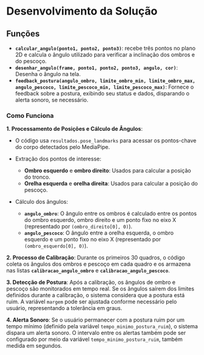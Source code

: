 # Desenvolvimento da Solução

## Funções


-   **`calcular_angulo(ponto1, ponto2, ponto3)`**: recebe três pontos no plano 2D e calcula o ângulo utilizado para verificar a inclinação dos ombros e do pescoço.
-   **`desenhar_angulo(frame, ponto1, ponto2, ponto3, angulo, cor)`**: Desenha o ângulo na tela.
-   **`feedback_postura(angulo_ombro, limite_ombro_min, limite_ombro_max, angulo_pescoco, limite_pescoco_min, limite_pescoco_max)`**: Fornece o feedback sobre a postura, exibindo seu status e dados, disparando o alerta sonoro, se necessário.

  ### Como Funciona

**1.  Processamento de Posições e Cálculo de Ângulos**: 
-   O código usa `resultados.pose_landmarks` para acessar os pontos-chave do corpo detectados pelo MediaPipe.
    
-   Extração dos pontos de interesse:
    
    -   **Ombro esquerdo** e **ombro direito**: Usados para calcular a posição do tronco.
    -   **Orelha esquerda** e **orelha direita**: Usados para calcular a posição do pescoço.
-   Cálculo dos ângulos:
    
    -   **`angulo_ombro`**: O ângulo entre os ombros é calculado entre os pontos do ombro esquerdo, ombro direito e um ponto fixo no eixo X (representado por `(ombro_direito[0], 0)`).
    -   **`angulo_pescoco`**: O ângulo entre a orelha esquerda, o ombro esquerdo e um ponto fixo no eixo X (representado por `(ombro_esquerdo[0], 0)`).

**2.  Processo de Calibração**: Durante os primeiros 30 quadros, o código coleta os ângulos dos ombros e pescoço em cada quadro e os armazena nas listas **`calibracao_angulo_ombro`** e **`calibracao_angulo_pescoco`**.

**3.  Detecção de Postura**: Após a calibração, os ângulos de ombro e pescoço são monitorados em tempo real. Se os ângulos saírem dos limites definidos durante a calibração, o sistema considera que a postura está ruim. A variável `margem` pode ser ajustada conforme necessário pelo usuário, representando a tolerância em graus.

**4.  Alerta Sonoro**: Se o usuário permanecer com a postura ruim por um tempo mínimo (definido pela variável `tempo_minimo_postura_ruim`), o sistema dispara um alerta sonoro. O intervalo entre os alertas também pode ser configurado por meio da variável `tempo_minimo_postura_ruim`, também medida em segundos.